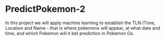 # PredictPokemon-2
In this project we will apply machine learning to establish the TLN (Time, Location and Name - that is where pokemons will appear, at what date and time, and which Pokemon will it be) prediction in Pokemon Go.
